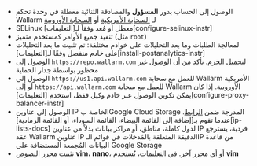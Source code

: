* الوصول إلى الحساب بدور **المسؤول** والمصادقة الثنائية معطلة في وحدة تحكم Wallarm لـ [السحابة الأمريكية](https://us1.my.wallarm.com/) أو [السحابة الأوروبية](https://my.wallarm.com/)
* SELinux معطل أو مُعد وفقاً لـ[التعليمات][configure-selinux-instr]
* تنفيذ جميع الأوامر كمستخدم متميز (مثل `root`)
* لمعالجة الطلبات وما بعد التحليلات على خوادم مختلفة: تم تثبيت ما بعد التحليلات على خادم منفصل وفقًا لـ[التعليمات][install-postanalytics-instr]
* الوصول إلى `https://repo.wallarm.com` لتحميل الحزم. تأكد من أن الوصول غير محظور بواسطة جدار الحماية
* الوصول إلى `https://us1.api.wallarm.com` للعمل مع سحابة Wallarm الأمريكية أو إلى `https://api.wallarm.com` للعمل مع سحابة Wallarm الأوروبية. إذا كان يمكن تكوين الوصول عبر خادم وكيل فقط، استخدم [التعليمات][configure-proxy-balancer-instr]
* الوصول إلى عناوين IP الخاصة بGoogle Cloud Storage المدرجة ضمن [الرابط](https://www.gstatic.com/ipranges/goog.json). عندما تقوم بـ[إضافة إلى القائمة البيضاء، القائمة السوداء، أو القائمة الرمادية][ip-lists-docs] لدول كاملة، مناطق، أو مراكز بيانات بدلاً من عناوين IP فردية، يسترجع عقد Wallarm عناوين IP الدقيقة المتعلقة بالمُدخلات في قوائم الـIP من قاعدة البيانات المُجمعة المستضافة على Google Storage
* تثبيت محرر النصوص **vim**، **nano**، أو أي محرر آخر. في التعليمات، يُستخدم **vim**